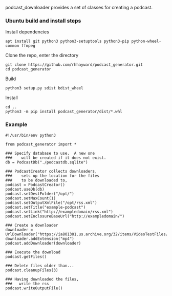 podcast_downloader provides a set of classes for creating a podcast.

### Ubuntu build and install steps

Install dependencies

```
apt install git python3 python3-setuptools python3-pip python-wheel-common ffmpeg
```

Clone the repo, enter the directory

```
git clone https://github.com/rhhayward/podcast_generator.git
cd podcast_generator
```

Build
```
python3 setup.py sdist bdist_wheel
```

Install

```
cd ..
python3 -m pip install podcast_generator/dist/*.whl
```


### Example

```
#!/usr/bin/env python3

from podcast_generator import *

### Specify database to use.  A new one
###    will be created if it does not exist.
db = PodcastDb("./podcastdb.sqlite")

### PodcastCreator collects downloaders,
###    sets up the location for the files
###    to be downloaded to, 
podcast = PodcastCreator()
podcast.useDb(db)
podcast.setDestFolder("/opt/")
podcast.setMaxCount(1)
podcast.setOutputXmlFile("/opt/rss.xml")
podcast.setTitle("example-podcast")
podcast.setLink("http://exampledomain/rss.xml")
podcast.setEnclosureBaseUrl("http://exampledomain/")

### Create a downloader
downloader = UrlDownloader("https://ia801301.us.archive.org/32/items/VideoTestFiles/")
downloader.addExtension("mp4")
podcast.addDownloader(downloader)

### Execute the download
podcast.getFiles()

### Delete files older than...
podcast.cleanupFiles(3)

### Having downloaded the files,
###   write the rss
podcast.writeOutputFile()
```
